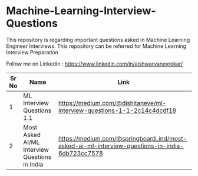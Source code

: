 # Machine-Learning-Interview-Questions
This repository is regarding important questions asked in Machine Learning Engineer Interviews. This repository can be referred for Machine Learning Interview Preparation

Follow me on LinkedIn : https://www.linkedin.com/in/aishwaryanevrekar/


| Sr No | Name                                                         | Link                                                                  |
| ----- | ------------------------------------------------------------ | --------------------------------------------------------------------- |
| 1     | ML Interview Questions 1.1                                   |https://medium.com/@dishitaneve/ml-interview-questions-1-1-2c14c4dcdf18|
| 2     | Most Asked AI/ML Interview Questions in India                |https://medium.com/@springboard_ind/most-asked-ai-ml-interview-questions-in-india-6db723cc7578|

